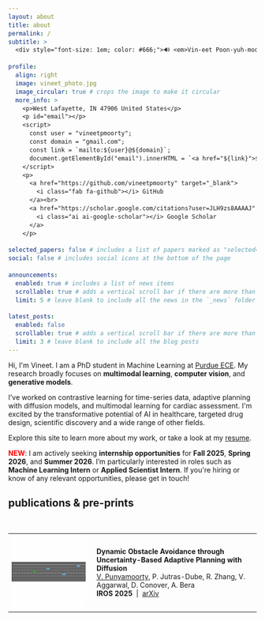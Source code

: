 ```yaml
---
layout: about
title: about
permalink: /
subtitle: >
  <div style="font-size: 1em; color: #666;">🔊 <em>Vin-eet Poon-yuh-moor-tee</em></div><br>

profile:
  align: right
  image: vineet_photo.jpg
  image_circular: true # crops the image to make it circular
  more_info: >
    <p>West Lafayette, IN 47906 United States</p>
    <p id="email"></p>
    <script>
      const user = "vineetpmoorty";
      const domain = "gmail.com";
      const link = `mailto:${user}@${domain}`;
      document.getElementById("email").innerHTML = `<a href="${link}">${user}@${domain}</a>`;
    </script>
    <p>
      <a href="https://github.com/vineetpmoorty" target="_blank">
        <i class="fab fa-github"></i> GitHub
      </a><br>
      <a href="https://scholar.google.com/citations?user=JLH9zs8AAAAJ" target="_blank">
        <i class="ai ai-google-scholar"></i> Google Scholar
      </a>
    </p>

selected_papers: false # includes a list of papers marked as "selected={true}"
social: false # includes social icons at the bottom of the page

announcements:
  enabled: true # includes a list of news items
  scrollable: true # adds a vertical scroll bar if there are more than 3 news items
  limit: 5 # leave blank to include all the news in the `_news` folder

latest_posts:
  enabled: false
  scrollable: true # adds a vertical scroll bar if there are more than 3 new posts items
  limit: 3 # leave blank to include all the blog posts
---
```


Hi, I'm Vineet. I am a PhD student in Machine Learning at <a href="https://engineering.purdue.edu/ECE">Purdue ECE</a>. My research broadly focuses on **multimodal learning**, **computer vision**, and **generative models**.

I’ve worked on contrastive learning for time-series data, adaptive planning with diffusion models, and multimodal learning for cardiac assessment. I'm excited by the transformative potential of AI in healthcare, targeted drug design, scientific discovery and a wide range of other fields.

Explore this site to learn more about my work, or take a look at my <a href="/cv/">resume</a>.

<p>
  <span style="color: red; font-weight: bold;">NEW</span>: I am actively seeking <strong>internship opportunities</strong> for <strong>Fall 2025</strong>, <strong>Spring 2026</strong>, and <strong>Summer 2026</strong>. I’m particularly interested in roles such as <strong>Machine Learning Intern</strong> or <strong>Applied Scientist Intern</strong>.  
  If you're hiring or know of any relevant opportunities, please get in touch!
</p>

<div style="clear: both;"></div>

<h2>publications & pre-prints</h2>
<br>
<table style="width: 100%; vertical-align: middle;">
  <tr>
    <td style="width: 150px;">
      <img src="/assets/img/publication_1.gif" alt="Collision Avoidance" style="width: 150px; border-radius: 8px;">
    </td>
    <td style="padding-left: 15px;">
      <strong>Dynamic Obstacle Avoidance through Uncertainty-Based Adaptive Planning with Diffusion</strong><br>
      <u>V. Punyamoorty</u>, P. Jutras-Dube, R. Zhang, V. Aggarwal, D. Conover, A. Bera<br>
      <strong>IROS 2025</strong> &nbsp;|&nbsp; <a href="https://arxiv.org/abs/2409.16950">arXiv</a>
    </td>
  </tr>
</table>

<br><br>